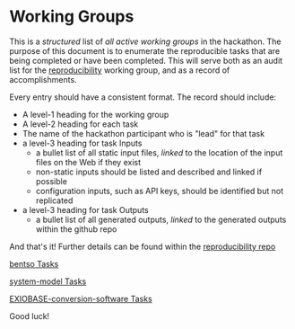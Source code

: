 # Working Groups

This is a _structured_ list of *all active working groups* in the hackathon. The purpose of this document is to enumerate the reproducible tasks that are being completed or have been completed.  This will serve both as an audit list for the [reproducibility](https://github.com/BONSAMURAIS/reproducibility) working group, and as a record of accomplishments.


Every entry should have a consistent format.  The record should include:
 - A level-1 heading for the working group
 - A level-2 heading for each task
 - The name of the hackathon participant who is "lead" for that task
 - a level-3 heading for task Inputs 
   - a bullet list of all static input files, *linked* to the location of the input files on the Web if they exist
   - non-static inputs should be listed and described and linked if possible
   - configuration inputs, such as API keys, should be identified but not replicated
 - a level-3 heading for task Outputs
   - a bullet list of all generated outputs, *linked* to the generated outputs within the github repo

And that's it!  Further details can be found within the [reproducibility repo](https://github.com/BONSAMURAIS/reproducibility/blob/master/working-groups.md)

[bentso Tasks](https://github.com/BONSAMURAIS/reproducibility/tasks-bentso.md)

[system-model Tasks](https://github.com/BONSAMURAIS/reproducibility/tasks-system-model.md)

[EXIOBASE-conversion-software Tasks](https://github.com/BONSAMURAIS/reproducibility/tasks-EXIOBASE-conversion-software.md)




Good luck!

